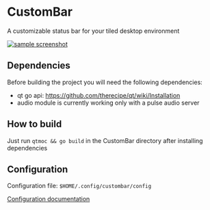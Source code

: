 # CustomBar

A customizable status bar for your tiled desktop environment

[![sample screenshot](https://i.imgur.com/5o7T9s0.png)](https://i.imgur.com/5o7T9s0.png)

## Dependencies

Before building the project you will need the following dependencies:
- qt go api: https://github.com/therecipe/qt/wiki/Installation
- audio module is currently working only with a pulse audio server

## How to build

Just run `qtmoc && go build` in the CustomBar directory after installing dependencies

## Configuration

Configuration file: `$HOME/.config/custombar/config`

[Configuration documentation](https://github.com/Grivel-l/CustomBar/wiki/Configuration-file)
